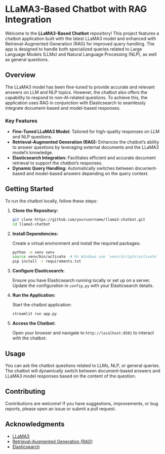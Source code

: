 # LLaMA3-Based Chatbot with RAG Integration

Welcome to the **LLaMA3-Based Chatbot** repository! This project features a chatbot application built with the latest LLaMA3 model and enhanced with Retrieval-Augmented Generation (RAG) for improved query handling. The app is designed to handle both specialized queries related to Large Language Models (LLMs) and Natural Language Processing (NLP), as well as general questions.

## Overview

The LLaMA3 model has been fine-tuned to provide accurate and relevant answers on LLM and NLP topics. However, the chatbot also offers the capability to respond to non-AI-related questions. To achieve this, the application uses RAG in conjunction with Elasticsearch to seamlessly integrate document-based and model-based responses.

### Key Features

- **Fine-Tuned LLaMA3 Model:** Tailored for high-quality responses on LLM and NLP questions.
- **Retrieval-Augmented Generation (RAG):** Enhances the chatbot’s ability to answer questions by leveraging external documents and the LLaMA3 model’s knowledge.
- **Elasticsearch Integration:** Facilitates efficient and accurate document retrieval to support the chatbot’s responses.
- **Dynamic Query Handling:** Automatically switches between document-based and model-based answers depending on the query context.

## Getting Started

To run the chatbot locally, follow these steps:

1. **Clone the Repository:**

    ```bash
    git clone https://github.com/yourusername/llama3-chatbot.git
    cd llama3-chatbot
    ```

2. **Install Dependencies:**

    Create a virtual environment and install the required packages:

    ```bash
    python -m venv venv
    source venv/bin/activate  # On Windows use `venv\Scripts\activate`
    pip install -r requirements.txt
    ```

3. **Configure Elasticsearch:**

    Ensure you have Elasticsearch running locally or set up on a server. Update the configuration in `config.py` with your Elasticsearch details.

4. **Run the Application:**

    Start the chatbot application:

    ```bash
    streamlit run app.py
    ```

5. **Access the Chatbot:**

    Open your browser and navigate to `http://localhost:8501` to interact with the chatbot.

## Usage

You can ask the chatbot questions related to LLMs, NLP, or general queries. The chatbot will dynamically switch between document-based answers and LLaMA3 model responses based on the content of the question.

## Contributing

Contributions are welcome! If you have suggestions, improvements, or bug reports, please open an issue or submit a pull request.


## Acknowledgments

- [LLaMA3](https://example.com/llama3)
- [Retrieval-Augmented Generation (RAG)](https://example.com/rag)
- [Elasticsearch](https://example.com/elasticsearch)

